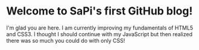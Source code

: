 # Welcome to SaPi's first GitHub blog!

I'm glad you are here. I am currently improving my fundamentals of HTML5 and CSS3. I thought I should continue with my JavaScript but then realized there was so much you could do with only CSS!
